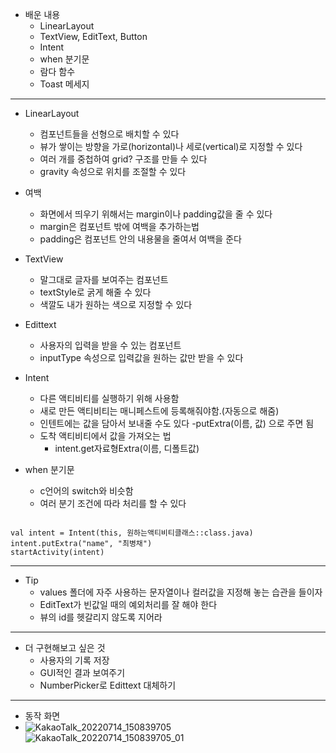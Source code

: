 - 배운 내용
	- LinearLayout
	- TextView, EditText, Button
	- Intent
	- when 분기문
	- 람다 함수
	- Toast 메세지

---

- LinearLayout
	- 컴포넌트들을 선형으로 배치할 수 있다
	- 뷰가 쌓이는 방향을 가로(horizontal)나 세로(vertical)로 지정할 수 있다
	- 여러 개를 중첩하여 grid? 구조를 만들 수 있다
	- gravity 속성으로 위치를 조절할 수 있다

- 여백
	- 화면에서 띄우기 위해서는 margin이나 padding값을 줄 수 있다
	- margin은 컴포넌트 밖에 여백을 추가하는법
	- padding은 컴포넌트 안의 내용물을 줄여서 여백을 준다

- TextView
	- 말그대로 글자를 보여주는 컴포넌트
	- textStyle로 굵게 해줄 수 있다
	- 색깔도 내가 원하는 색으로 지정할 수 있다

- Edittext
	- 사용자의 입력을 받을 수 있는 컴포넌트
	- inputType 속성으로 입력값을 원하는 값만 받을 수 있다 

- Intent
	- 다른 액티비티를 실행하기 위해 사용함
	- 새로 만든 액티비티는 매니페스트에 등록해줘야함.(자동으로 해줌)
	- 인텐트에는 값을 담아서 보내줄 수도 있다
		-putExtra(이름, 값) 으로 주면 됨
	- 도착 액티비티에서 값을 가져오는 법
		- intent.get자료형Extra(이름, 디폴트값)

- when 분기문
	- c언어의 switch와 비슷함
	- 여러 분기 조건에 따라 처리를 할 수 있다

```

val intent = Intent(this, 원하는액티비티클래스::class.java)
intent.putExtra("name", "최병채")
startActivity(intent)

```

---

- Tip
	- values 폴더에 자주 사용하는 문자열이나 컬러값을 지정해 놓는 습관을 들이자
	- EditText가 빈값일 때의 예외처리를 잘 해야 한다
	- 뷰의 id를 헷갈리지 않도록 지어라

---

- 더 구현해보고 싶은 것
	- 사용자의 기록 저장
	- GUI적인 결과 보여주기
	- NumberPicker로 Edittext 대체하기

---

- 동작 화면
- ![KakaoTalk_20220714_150839705](https://user-images.githubusercontent.com/68932465/178946326-e9512694-db4f-4139-be63-62338d368971.jpg)
![KakaoTalk_20220714_150839705_01](https://user-images.githubusercontent.com/68932465/178946334-c3c1ff44-20f6-47ac-8f88-a1b0df8708d6.jpg)
